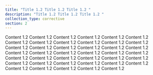 ```yaml
---
title: "Title 1.2 Title 1.2 Title 1.2 "
description: "Title 1.2 Title 1.2 Title 1.2 "
collection_type: corrective
section: 2
---
```

Content 1.2 Content 1.2 Content 1.2 Content 1.2 Content 1.2 Content 1.2 Content 1.2 Content 1.2 Content 1.2 Content 1.2 Content 1.2 Content 1.2 Content 1.2 Content 1.2 Content 1.2 Content 1.2 Content 1.2 Content 1.2 Content 1.2 Content 1.2 Content 1.2 Content 1.2 Content 1.2 Content 1.2 Content 1.2 Content 1.2 Content 1.2 Content 1.2 Content 1.2 Content 1.2 Content 1.2 Content 1.2 Content 1.2 Content 1.2 Content 1.2 Content 1.2 Content 1.2 Content 1.2 Content 1.2 Content 1.2 Content 1.2
